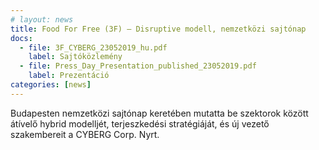 ```yaml
---
# layout: news
title: Food For Free (3F) – Disruptive modell, nemzetközi sajtónap
docs:
  - file: 3F_CYBERG_23052019_hu.pdf
    label: Sajtóközlemény
  - file: Press_Day_Presentation_published_23052019.pdf
    label: Prezentáció
categories: [news]
---
```


Budapesten nemzetközi sajtónap keretében mutatta be szektorok között átívelő hybrid modelljét, terjeszkedési stratégiáját, és új vezető szakembereit a CYBERG Corp. Nyrt.
